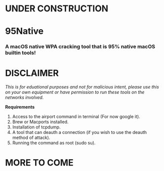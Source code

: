 # **UNDER CONSTRUCTION**
# **95Native**
### A macOS native WPA cracking tool that is 95% native macOS builtin tools!

# **DISCLAIMER** 
*This is for eduational purposes and not for malicious intent, please use this on your own equipment or have permission to run these tools on the networks involved.*

**Requirements**
1. Access to the airport command in terminal (For now google it).
2. Brew or Macports installed.
3. Installation of tcpdump.
4. A tool that can deauth a connection (if you wish to use the deauth method of attack).
5. Running the command as root (sudo su).

# **MORE TO COME**

